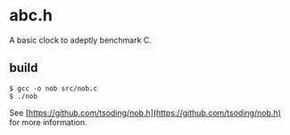 # abc.h
A basic clock to adeptly benchmark C.

## build
```console
$ gcc -o nob src/nob.c
$ ./nob
```
See [https://github.com/tsoding/nob.h](https://github.com/tsoding/nob.h) for more information.


